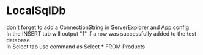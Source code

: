 # LocalSqlDb
don't forget to add a ConnectionString in ServerExplorer and App.config   
In the INSERT tab will output "1" if a row was successfully added to the test database          
In Select tab use command as Select * FROM Products 
